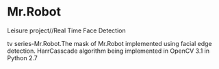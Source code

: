 # Mr.Robot
Leisure project//Real Time Face Detection

tv series-Mr.Robot.The mask of Mr.Robot implemented using facial edge detection.
HarrCasscade algorithm being implemented in OpenCV 3.1 in Python 2.7
